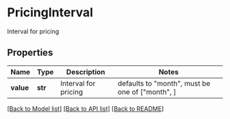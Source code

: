 # PricingInterval

Interval for pricing

## Properties
Name | Type | Description | Notes
------------ | ------------- | ------------- | -------------
**value** | **str** | Interval for pricing | defaults to "month",  must be one of ["month", ]

[[Back to Model list]](../README.md#documentation-for-models) [[Back to API list]](../README.md#documentation-for-api-endpoints) [[Back to README]](../README.md)


